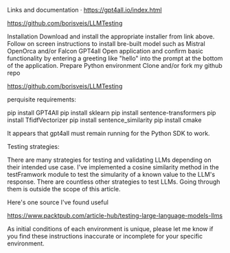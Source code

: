 Links and documentation
· https://gpt4all.io/index.html

https://github.com/borisveis/LLMTesting

Installation
Download and install the appropriate installer from link above.
Follow on screen instructions to install bre-built model such as Mistral OpenOrca and/or Falcon GPT4all
Open application and confirm basic functionality by entering a greeting like "hello" into the prompt at the bottom of the application.
Prepare Python environment
Clone and/or fork my github repo

https://github.com/borisveis/LLMTesting

perquisite requirements:

pip install GPT4All
pip install sklearn
pip install sentence-transformers
pip install TfidfVectorizer
pip install sentence_similarity
pip install cmake

 It appears that gpt4all must remain running for the Python SDK to work.

Testing strategies:

There are many strategies for testing and validating LLMs depending on their intended use case. I've implemented a cosine similarity method in the testFramwork module to test the simularity of a known value to the LLM's response. There are countless other strategies to test LLMs. Going through them is outside the scope of this article.

Here's one source I've found useful

https://www.packtpub.com/article-hub/testing-large-language-models-llms



As initial conditions of each environment is unique, please let me know if you find these instructions inaccurate or incomplete for your specific environment.
